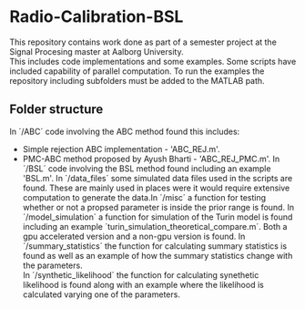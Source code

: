 # Radio-Calibration-BSL
This repository contains work done as part of a semester project at the Signal Procesing master at Aalborg University.  
This includes code implementations and some examples. Some scripts have included capability of parallel computation.
To run the examples the repository including subfolders must be added to the MATLAB path.
## Folder structure 
In ´/ABC´ code involving the ABC method found this includes:
* Simple rejection ABC implementation - 'ABC_REJ.m'.
* PMC-ABC method proposed by Ayush Bharti - 'ABC_REJ_PMC.m'.
In ´/BSL´ code involving the BSL method found including an example 'BSL.m'.
In ´/data_files´ some simulated data files used in the scripts are found. These are mainly used in places were it would require extensive computation to generate the data.In ´/misc´ a function for testing whether or not a propsed parameter is inside the prior range is found.
In ´/model_simulation´ a function for simulation of the Turin model is found including an example ´turin_simulation_theoretical_compare.m´. Both a gpu accelerated version and a non-gpu version is found.
In ´/summary_statistics´ the function for calculating summary statistics is found as well as an example of how the summary statistics change with the parameters.  
In ´/synthetic_likelihood´ the function for calculating synethetic likelihood is found along with an example where the likelihood is calculated varying one of the parameters.  
